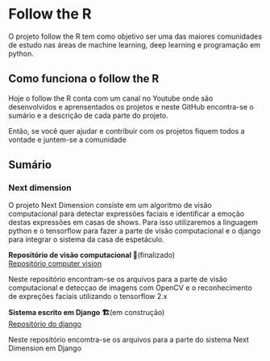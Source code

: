 <h1>Follow the R</h1>

<p>O projeto follow the R tem como objetivo ser uma das maiores comunidades de estudo nas áreas de machine learning, deep learning e programação em python.</p>

<h2>Como funciona o follow the R</h2>

<p>Hoje o follow the R conta com um canal no Youtube onde são desenvolvidos e aprensentados os projetos e neste GitHub encontra-se o sumário e a descrição de cada parte do projeto.</p>
<p> Então, se você quer ajudar e contribuir com os projetos fiquem todos a vontade e juntem-se a comunidade</p>


<h2>Sumário</h2>

<h3>Next dimension</h3>

<p>O projeto Next Dimension consiste em um algoritmo de visão computacional para detectar expressões faciais e identificar a emoção destas expressões em casas de shows. Para isso utilizaremos a linguagem python e o tensorflow para fazer a parte de visão computacional e o django para integrar o sistema da casa de espetáculo.</p>

<strong>Repositório de visão computacional 🏁</strong>(finalizado)
<br>
<a href="https://github.com/ThiagoBenevides/computer-vision">Repositório computer vision</a>
<p>Neste repositório encontram-se os arquivos para a parte de visão computacional e detecçao de imagens com OpenCV e o reconhecimento de expreções faciais utilizando o tensorflow 2.x</p>

<strong>Sistema escrito em Django 🏗️</strong>(em construção)
<br>
<a href= "https://github.com/ThiagoBenevides/django"> Repositório do django</a>
<p> Neste repositório encomtra-se os arquivos para a parte do sistema Next Dimension em Django</p>
